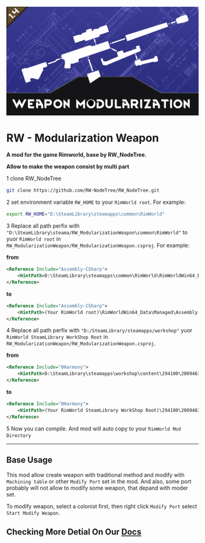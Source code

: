 ![Preview](/RW_ModularizationWeapon/PackUp/About/Preview.png "Preview")
# RW - Modularization Weapon
**A mod for the game Rimworld, base by RW_NodeTree.**

**Allow to make the weapon consist by multi part**

1 clone RW_NodeTree
``` bash
git clone https://github.com/RW-NodeTree/RW_NodeTree.git
```

2 set environment variable `RW_HOME` to your `RimWorld root`. For example:
``` bash
export RW_HOME="D:\SteamLibrary\steamapps\common\RimWorld"
```

3 Replace all path perfix with `"D:\SteamLibrary\steama/RW_ModularizationWeapon\common\RimWorld"` to yuor `RimWorld root` in `RW_ModularizationWeapon/RW_ModularizationWeapon.csproj`. For example:

**from**

``` xml
<Reference Include="Assembly-CSharp">
    <HintPath>D:\SteamLibrary\steamapps\common\RimWorld\RimWorldWin64_Data\Managed\Assembly-CSharp.dll</HintPath>
</Reference>
```
**to**

``` xml
<Reference Include="Assembly-CSharp">
    <HintPath>(Your RimWorld root)\RimWorldWin64_Data\Managed\Assembly-CSharp.dll</HintPath>
</Reference>
```

4 Replace all path perfix with `"D:/SteamLibrary/steamapps/workshop"` yuor `RimWorld SteamLibrary WorkShop Root` in `RW_ModularizationWeapon/RW_ModularizationWeapon.csproj`.

**from**

``` xml
<Reference Include="0Harmony">
    <HintPath>D:\SteamLibrary\steamapps\workshop\content\294100\2009463077\Current\Assemblies\0Harmony.dll</HintPath>
</Reference>
```
**to**

``` xml
<Reference Include="0Harmony">
    <HintPath>(Your RimWorld SteamLibrary WorkShop Root)\294100\2009463077\Current\Assemblies\0Harmony.dll</HintPath>
</Reference>
```
5 Now you can compile. And mod will auto copy to your `RimWorld Mod Directory`

---
## Base Usage

This mod allow create weapon with traditional method and modify with `Machining table` or other `Modify Port` set in the mod. And also, some port probably will not allow to modify some weapon, that depand with moder set.

To modify weapon, select a colonist first, then right click `Modify Port` select `Start Modify Weapon`.

## Checking More Detial On Our [Docs](https://rw-nodetree.github.io/RW_ModularizationWeapon/)

